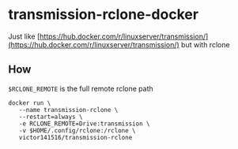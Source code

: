 # transmission-rclone-docker

Just like [https://hub.docker.com/r/linuxserver/transmission/](https://hub.docker.com/r/linuxserver/transmission/) but with rclone


## How

`$RCLONE_REMOTE` is the full remote rclone path

```
docker run \
   --name transmission-rclone \
   --restart=always \
   -e RCLONE_REMOTE=Drive:transmission \
   -v $HOME/.config/rclone:/rclone \
   victor141516/transmission-rclone
```
